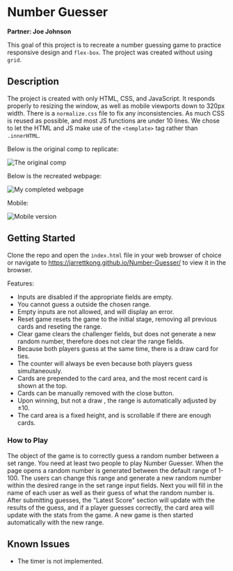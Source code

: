 # Number Guesser
**Partner: Joe Johnson**

This goal of this project is to recreate a number guessing game to practice responsive design and `flex-box`. The project was created without using `grid`.

## Description
The project is created with only HTML, CSS, and JavaScript. It responds properly to resizing the window, as well as mobile viewports down to 320px width. There is a `normalize.css` file to fix any inconsistencies. As much CSS is reused as possible, and most JS functions are under 10 lines. We chose to let the HTML and JS make use of the `<template>` tag rather than `.innerHTML`.

Below is the original comp to replicate:

![The original comp](http://frontend.turing.io/assets/images/projects/number-guesser/week2-numberguesser-01.jpg)

Below is the recreated webpage:

![My completed webpage](https://i.imgur.com/YN9cXjD.png)

Mobile:

![Mobile version](https://i.imgur.com/ad0R2Ai.png)

## Getting Started

Clone the repo and open the ```index.html``` file in your web browser of choice or navigate to https://jarrettkong.github.io/Number-Guesser/ to view it in the browser.

Features:
- Inputs are disabled if the appropriate fields are empty.
- You cannot guess a outside the chosen range.
- Empty inputs are not allowed, and will display an error.
- Reset game resets the game to the initial stage, removing all previous cards and reseting the range.
- Clear game clears the challenger fields, but does not generate a new random number, therefore does not clear the range fields.
- Because both players guess at the same time, there is a draw card for ties.
- The counter will always be even because both players guess simultaneously.
- Cards are prepended to the card area, and the most recent card is shown at the top.
- Cards can be manually removed with the close button.
- Upon winning, but not a draw , the range is automatically adjusted by ±10.
- The card area is a fixed height, and is scrollable if there are enough cards.

### How to Play

The object of the game is to correctly guess a random number between a set range. You need at least two people to play Number Guesser. When the page opens a random number is generated between the default range of 1-100. The users can change this range and generate a new random number within the desired range in the set range input fields. Next you will fill in the name of each user as well as their guess of what the random number is. After submitting guesses, the "Latest Score" section will update with the results of the guess, and if a player guesses correctly, the card area will update with the stats from the game. A new game is then started automatically with the new range.

## Known Issues

- The timer is not implemented.
